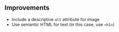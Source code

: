 ## Improvements

- Include a descriptive `alt` attribute for image
- Use semantic HTML for text (in this case, use `<h1>`)
